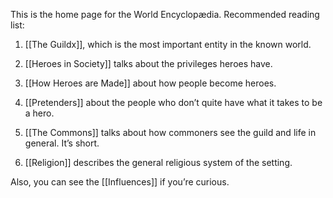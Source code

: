 This is the home page for the World Encyclopædia. Recommended reading list:

1. [[The Guildx]], which is the most important entity in the known world.

3. [[Heroes in Society]] talks about the privileges heroes have.
4. [[How Heroes are Made]] about how people become heroes.
5. [[Pretenders]] about the people who don’t quite have what it takes to be a hero.
6. [[The Commons]] talks about how commoners see the guild and life in general. It’s short.
7. [[Religion]] describes the general religious system of the setting.

Also, you can see the [[Influences]] if you’re curious.  